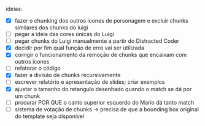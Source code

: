 ideias:
- [X] fazer o chunking dos outros icones de personagem e excluir chunks similares dos chunks do luigi
- [ ] pegar a ideia das cores únicas do Luigi
- [ ] pegar chunks do Luigi manualmente a partir do Distracted Coder
- [X] decidir por fim qual função de erro vai ser utilizada
- [X] corrigir o funcionamento da remoção de chunks que encaixam com outros ícones
- [ ] refatorar o código
- [X] fazer a divisão de chunks recursivamente
- [ ] escrever relatório e apresentação de slides; criar exemplos
- [X] ajustar o tamanho do retangulo desenhado quando o match se dá por um chunk
- [ ] procurar POR QUE o canto superior esquerdo do Mario dá tanto match
- [ ] sistema de votação de chunks -> precisa de que a bounding box original do template seja disponível